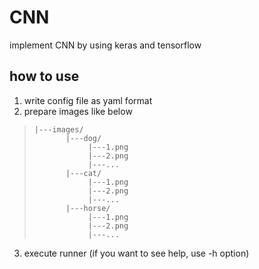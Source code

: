 # CNN

implement CNN by using keras and tensorflow

## how to use

1. write config file as yaml format
2. prepare images like below

> ```
> |---images/
>        |---dog/
>             |---1.png
>             |---2.png
>             |---...
>        |---cat/
>             |---1.png
>             |---2.png
>             |---...
>        |---horse/
>             |---1.png
>             |---2.png
>             |---...
> ```


3. execute runner (if you want to see help, use -h option)
